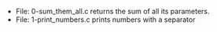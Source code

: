 * File: 0-sum_them_all.c returns the sum of all its parameters.
* File: 1-print_numbers.c prints numbers with a separator
